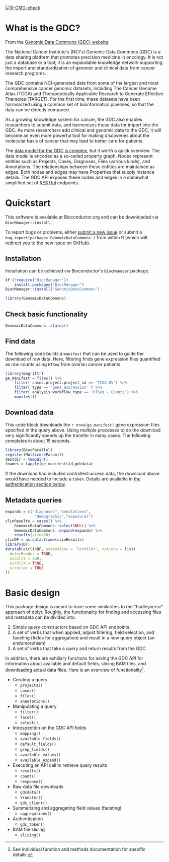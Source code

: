 <!-- badges: start -->
[![R-CMD-check](https://github.com/Bioconductor/GenomicDataCommons/workflows/R-CMD-check/badge.svg)](https://github.com/Bioconductor/GenomicDataCommons/actions)
<!-- badges: end -->

# What is the GDC?

From the [Genomic Data Commons (GDC) website](https://gdc.nci.nih.gov/about-gdc):

The National Cancer Institute's (NCI's) Genomic Data Commons (GDC) is
a data sharing platform that promotes precision medicine in
oncology. It is not just a database or a tool; it is an expandable
knowledge network supporting the import and standardization of genomic
and clinical data from cancer research programs.

The GDC contains NCI-generated data from some of the largest and most
comprehensive cancer genomic datasets, including The Cancer Genome
Atlas (TCGA) and Therapeutically Applicable Research to Generate
Effective Therapies (TARGET). For the first time, these datasets have
been harmonized using a common set of bioinformatics pipelines, so
that the data can be directly compared.

As a growing knowledge system for cancer, the GDC also enables
researchers to submit data, and harmonizes these data for import into
the GDC. As more researchers add clinical and genomic data to the GDC,
it will become an even more powerful tool for making discoveries about
the molecular basis of cancer that may lead to better care for
patients.

The
[data model for the GDC is complex](https://gdc.cancer.gov/developers/gdc-data-model/gdc-data-model-components),
but it worth a quick overview. The data model is encoded as a
so-called property graph. Nodes represent entities such as Projects,
Cases, Diagnoses, Files (various kinds), and Annotations. The
relationships between these entities are maintained as edges.  Both
nodes and edges may have Properties that supply instance details.  The
GDC API exposes these nodes and edges in a somewhat simplified set
of
[RESTful](https://en.wikipedia.org/wiki/Representational_state_transfer) endpoints.

# Quickstart

This software is available at Bioconductor.org and can be downloaded via
`BiocManager::install`.

To report bugs or problems, either
[submit a new issue](https://github.com/Bioconductor/GenomicDataCommons/issues)
or submit a `bug.report(package='GenomicDataCommons')` from within R (which
will redirect you to the new issue on GitHub).

## Installation

Installation can be achieved via Bioconductor's `BiocManager` package.

```r
if (!require("BiocManager"))
    install.packages("BiocManager")
BiocManager::install('GenomicDataCommons')
```

```r
library(GenomicDataCommons)
```

## Check basic functionality

```r
GenomicDataCommons::status()
```

## Find data

The following code builds a `manifest` that can be used to guide the
download of raw data. Here, filtering finds gene expression files
quantified as raw counts using `HTSeq` from ovarian cancer patients.

```r
library(magrittr)
ge_manifest = files() %>% 
    filter( cases.project.project_id == 'TCGA-OV') %>%
    filter( type == 'gene_expression' ) %>%
    filter( analysis.workflow_type == 'HTSeq - Counts') %>%
    manifest()
```

## Download data

This code block downloads the `r nrow(ge_manifest)` gene expression files specified in the query above. Using multiple processes to do the download very significantly speeds up the transfer in many cases.  The following completes in about 15 seconds.

```r
library(BiocParallel)
register(MulticoreParam())
destdir = tempdir()
fnames = lapply(ge_manifest$id,gdcdata)
```

If the download had included controlled-access data, the download above would have needed to include a `token`.  Details are available in [the authentication section below](#authentication).

## Metadata queries

```r
expands = c("diagnoses","annotations",
             "demographic","exposures")
clinResults = cases() %>% 
    GenomicDataCommons::select(NULL) %>%
    GenomicDataCommons::expand(expands) %>% 
    results(size=50)
clinDF = as.data.frame(clinResults)
library(DT)
datatable(clinDF, extensions = 'Scroller', options = list(
  deferRender = TRUE,
  scrollY = 200,
  scrollX = TRUE,
  scroller = TRUE
))
```
# Basic design

This package design is meant to have some similarities to the "hadleyverse" approach of dplyr. Roughly, the functionality for finding and accessing files and metadata can be divided into:

1. Simple query constructors based on GDC API endpoints.
2. A set of verbs that when applied, adjust filtering, field selection, and faceting (fields for aggregation) and result in a new query object (an endomorphism)
3. A set of verbs that take a query and return results from the GDC

In addition, there are exhiliary functions for asking the GDC API for information about available and default fields, slicing BAM files, and downloading actual data files.  Here is an overview of functionality[^1].


- Creating a query
    - `projects()`
    - `cases()`
    - `files()`
    - `annotations()`
- Manipulating a query
    - `filter()`
    - `facet()`
    - `select()`
- Introspection on the GDC API fields
    - `mapping()`
    - `available_fields()`
    - `default_fields()`
    - `grep_fields()`
    - `available_values()`
    - `available_expand()`
- Executing an API call to retrieve query results
    - `results()`
    - `count()`
    - `response()`
- Raw data file downloads
    - `gdcdata()`
    - `transfer()`
    - `gdc_client()`
- Summarizing and aggregating field values (faceting)
    - `aggregations()`
- Authentication
    - `gdc_token()`
- BAM file slicing
    - `slicing()`

[^1]: See individual function and methods documentation for specific details.
